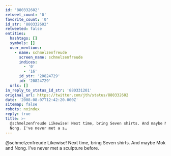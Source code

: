 ```yaml
---
id: '880332602'
retweet_count: '0'
favorite_count: '0'
id_str: '880332602'
retweeted: false
entities:
  hashtags: []
  symbols: []
  user_mentions:
    - name: schmelzenfreude
      screen_name: schmelzenfreude
      indices:
        - '0'
        - '16'
      id_str: '20824729'
      id: '20824729'
  urls: []
in_reply_to_status_id_str: '880331201'
original_url: https://twitter.com/jth/status/880332602
date: '2008-08-07T12:42:20.000Z'
sitemap: false
robots: noindex
reply: true
title: >-
  @schmelzenfreude Likewise! Next time, bring Seven shirts. And maybe Mok and
  Nong. I've never met a s…
---
```


@schmelzenfreude Likewise! Next time, bring Seven shirts. And maybe Mok and Nong. I've never met a sculpture before.